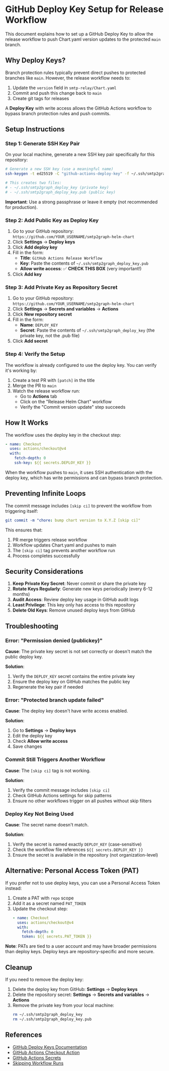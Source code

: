 # GitHub Deploy Key Setup for Release Workflow

This document explains how to set up a GitHub Deploy Key to allow the release workflow to push Chart.yaml version updates to the protected `main` branch.

## Why Deploy Keys?

Branch protection rules typically prevent direct pushes to protected branches like `main`. However, the release workflow needs to:
1. Update the `version` field in `smtp-relay/Chart.yaml`
2. Commit and push this change back to `main`
3. Create git tags for releases

A **Deploy Key** with write access allows the GitHub Actions workflow to bypass branch protection rules and push commits.

## Setup Instructions

### Step 1: Generate SSH Key Pair

On your local machine, generate a new SSH key pair specifically for this repository:

```bash
# Generate a new SSH key (use a meaningful name)
ssh-keygen -t ed25519 -C "github-actions-deploy-key" -f ~/.ssh/smtp2graph_deploy_key

# This creates two files:
# - ~/.ssh/smtp2graph_deploy_key (private key)
# - ~/.ssh/smtp2graph_deploy_key.pub (public key)
```

**Important**: Use a strong passphrase or leave it empty (not recommended for production).

### Step 2: Add Public Key as Deploy Key

1. Go to your GitHub repository: `https://github.com/YOUR_USERNAME/smtp2graph-helm-chart`
2. Click **Settings** → **Deploy keys**
3. Click **Add deploy key**
4. Fill in the form:
   - **Title**: `GitHub Actions Release Workflow`
   - **Key**: Paste the contents of `~/.ssh/smtp2graph_deploy_key.pub`
   - **Allow write access**: ✅ **CHECK THIS BOX** (very important!)
5. Click **Add key**

### Step 3: Add Private Key as Repository Secret

1. Go to your GitHub repository: `https://github.com/YOUR_USERNAME/smtp2graph-helm-chart`
2. Click **Settings** → **Secrets and variables** → **Actions**
3. Click **New repository secret**
4. Fill in the form:
   - **Name**: `DEPLOY_KEY`
   - **Secret**: Paste the contents of `~/.ssh/smtp2graph_deploy_key` (the private key, not the .pub file)
5. Click **Add secret**

### Step 4: Verify the Setup

The workflow is already configured to use the deploy key. You can verify it's working by:

1. Create a test PR with `[patch]` in the title
2. Merge the PR to `main`
3. Watch the release workflow run:
   - Go to **Actions** tab
   - Click on the "Release Helm Chart" workflow
   - Verify the "Commit version update" step succeeds

## How It Works

The workflow uses the deploy key in the checkout step:

```yaml
- name: Checkout
  uses: actions/checkout@v4
  with:
    fetch-depth: 0
    ssh-key: ${{ secrets.DEPLOY_KEY }}
```

When the workflow pushes to `main`, it uses SSH authentication with the deploy key, which has write permissions and can bypass branch protection.

## Preventing Infinite Loops

The commit message includes `[skip ci]` to prevent the workflow from triggering itself:

```yaml
git commit -m "chore: bump chart version to X.Y.Z [skip ci]"
```

This ensures that:
1. PR merge triggers release workflow
2. Workflow updates Chart.yaml and pushes to main
3. The `[skip ci]` tag prevents another workflow run
4. Process completes successfully

## Security Considerations

1. **Keep Private Key Secret**: Never commit or share the private key
2. **Rotate Keys Regularly**: Generate new keys periodically (every 6-12 months)
3. **Audit Access**: Review deploy key usage in GitHub audit logs
4. **Least Privilege**: This key only has access to this repository
5. **Delete Old Keys**: Remove unused deploy keys from GitHub

## Troubleshooting

### Error: "Permission denied (publickey)"

**Cause**: The private key secret is not set correctly or doesn't match the public deploy key.

**Solution**:
1. Verify the `DEPLOY_KEY` secret contains the entire private key
2. Ensure the deploy key on GitHub matches the public key
3. Regenerate the key pair if needed

### Error: "Protected branch update failed"

**Cause**: The deploy key doesn't have write access enabled.

**Solution**:
1. Go to **Settings** → **Deploy keys**
2. Edit the deploy key
3. Check **Allow write access**
4. Save changes

### Commit Still Triggers Another Workflow

**Cause**: The `[skip ci]` tag is not working.

**Solution**:
1. Verify the commit message includes `[skip ci]`
2. Check GitHub Actions settings for skip patterns
3. Ensure no other workflows trigger on all pushes without skip filters

### Deploy Key Not Being Used

**Cause**: The secret name doesn't match.

**Solution**:
1. Verify the secret is named exactly `DEPLOY_KEY` (case-sensitive)
2. Check the workflow file references `${{ secrets.DEPLOY_KEY }}`
3. Ensure the secret is available in the repository (not organization-level)

## Alternative: Personal Access Token (PAT)

If you prefer not to use deploy keys, you can use a Personal Access Token instead:

1. Create a PAT with `repo` scope
2. Add it as a secret named `PAT_TOKEN`
3. Update the checkout step:
   ```yaml
   - name: Checkout
     uses: actions/checkout@v4
     with:
       fetch-depth: 0
       token: ${{ secrets.PAT_TOKEN }}
   ```

**Note**: PATs are tied to a user account and may have broader permissions than deploy keys. Deploy keys are repository-specific and more secure.

## Cleanup

If you need to remove the deploy key:

1. Delete the deploy key from GitHub: **Settings** → **Deploy keys**
2. Delete the repository secret: **Settings** → **Secrets and variables** → **Actions**
3. Remove the private key from your local machine:
   ```bash
   rm ~/.ssh/smtp2graph_deploy_key
   rm ~/.ssh/smtp2graph_deploy_key.pub
   ```

## References

- [GitHub Deploy Keys Documentation](https://docs.github.com/en/authentication/connecting-to-github-with-ssh/managing-deploy-keys)
- [GitHub Actions Checkout Action](https://github.com/actions/checkout)
- [GitHub Actions Secrets](https://docs.github.com/en/actions/security-guides/encrypted-secrets)
- [Skipping Workflow Runs](https://docs.github.com/en/actions/managing-workflow-runs/skipping-workflow-runs)
